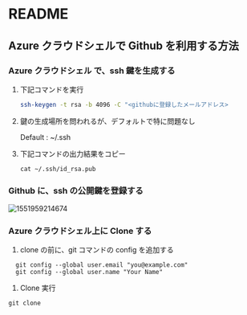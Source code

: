 # README



## Azure クラウドシェルで Github を利用する方法



### Azure クラウドシェル で、ssh 鍵を生成する



1. 下記コマンドを実行

   ```bash
   ssh-keygen -t rsa -b 4096 -C "<githubに登録したメールアドレス>
   ```

1. 鍵の生成場所を問われるが、デフォルトで特に問題なし

   Default : ~/.ssh

2. 下記コマンドの出力結果をコピー

   ```
   cat ~/.ssh/id_rsa.pub
   ```

### Github に、ssh の公開鍵を登録する

![1551959214674](C:\Users\mayoneka\github\1551959214674.png)





### Azure クラウドシェル上に Clone する

1. clone の前に、git コマンドの config を追加する

```
  git config --global user.email "you@example.com"
  git config --global user.name "Your Name"
```

1. Clone 実行

```
git clone 
```





